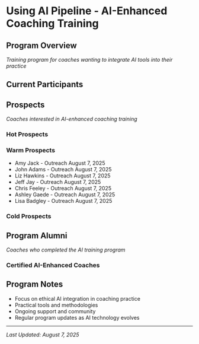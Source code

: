 # Using AI Pipeline - AI-Enhanced Coaching Training

## Program Overview
*Training program for coaches wanting to integrate AI tools into their practice*

## Current Participants


## Prospects
*Coaches interested in AI-enhanced coaching training*

### Hot Prospects


### Warm Prospects
- Amy Jack - Outreach August 7, 2025
- John Adams - Outreach August 7, 2025  
- Liz Hawkins - Outreach August 7, 2025
- Jeff Jay - Outreach August 7, 2025
- Chris Feeley - Outreach August 7, 2025
- Ashley Gaede - Outreach August 7, 2025
- Lisa Badgley - Outreach August 7, 2025

### Cold Prospects


## Program Alumni
*Coaches who completed the AI training program*

### Certified AI-Enhanced Coaches


## Program Notes
- Focus on ethical AI integration in coaching practice
- Practical tools and methodologies
- Ongoing support and community
- Regular program updates as AI technology evolves

---
*Last Updated: August 7, 2025*